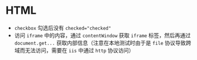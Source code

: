
# HTML

- `checkbox` 勾选后没有 `checked="checked"`
- 访问 `iframe` 中的内容，通过 `contentWindow` 获取 `iframe` 标签，然后再通过 `document.get...` 获取内部信息（注意在本地测试时由于是 `file` 协议导致跨域而无法访问，需要在 `iis` 中通过 `http` 协议访问）
